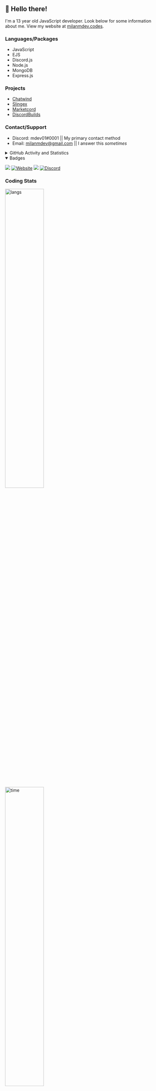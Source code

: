 ## 👋 Hello there!

I'm a 13 year old JavaScript developer. Look below for some information about me. View my website at [milanmdev.codes](https://milanmdev.codes).

### Languages/Packages

- JavaScript
- EJS
- Discord.js
- Node.js
- MongoDB
- Express.js

### Projects

- [Chatwind](https://chatwindapp.com)
- [Slingex](https://slingexdev.ga)
- [Marketcord](https://marketcord.xyz)
- [DiscordBuilds](https://blist.xyz/bot/843209007753330760)

### Contact/Support

- Discord: mdev01#0001 || My primary contact method
- Email: [milanmdev@gmail.com](mailto:milanmdev@gmail.com) || I answer this *sometimes*
 
<details>
  <summary>GitHub Activity and Statistics</summary> 
  <img src="https://github-readme-stats.vercel.app/api?username=milanmdev&count_private=true&show_icons=true&theme=gotham" />
</details>

<details open>
  <summary>Badges</summary> 
 
![](https://api.ghprofile.me/view?username=milanmdev&style=flat)
[![Website](https://img.shields.io/website-up-down-green-red/http/milanmdev.codes.svg)](https://milanmdev.codes)
![](https://img.shields.io/github/license/Naereen/StrapDown.js.svg)
[![Discord](https://img.shields.io/discord/842151715695624192.svg?label=&logo=discord&logoColor=ffffff&color=7389D8&labelColor=6A7EC2)](https://discord.gg/aZCMEnp3CP)
</details>

### Coding Stats
<img src="https://wakatime.com/share/@milanmdev/d7d17447-6a6f-4fec-8f82-913061fd09e6.svg" alt="langs" width="50%"/>
<img src="https://wakatime.com/share/@milanmdev/c66d04c6-d589-4114-a44b-6c44f6bb4ded.svg" alt="time" width="50%"/>
